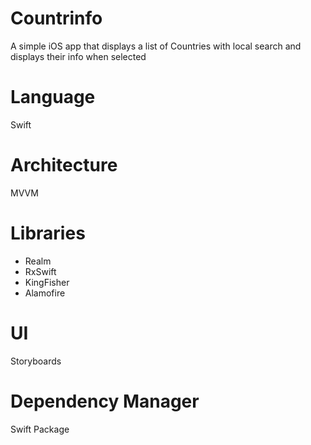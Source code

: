 # Countrinfo
A simple iOS app that displays a list of Countries with local search and displays their info when selected

# Language
Swift

# Architecture
MVVM

# Libraries
- Realm
- RxSwift
- KingFisher
- Alamofire

# UI
Storyboards

# Dependency Manager
Swift Package
